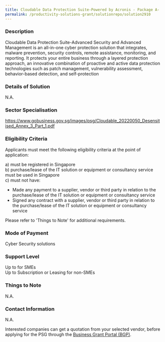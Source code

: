 ```yaml
---
title: Cloudable Data Protection Suite-Powered by Acronis - Package A- Advanced Security + Advanced Management 10 Licences
permalink: /productivity-solutions-grant/solutionrepo/solution2910
---
```


### Description

Cloudable Data Protection Suite-Advanced Security and Advanced Management is an all-in-one cyber protection solution that integrates, malware prevention, security controls, remote assistance, monitoring, and reporting.
It protects your entire business through a layered protection approach, an innovative combination of proactive and active data protection technologies such as patch management, vulnerability assessment, behavior-based detection, and self-protection

### Details of Solution

N.A.

### Sector Specialisation

https://www.gobusiness.gov.sg/images/psg/Cloudable_20220050_Desensitised_Annex_3_Part_1.pdf

### Eligibility Criteria

Applicants must meet the following eligibility criteria at the point of application:

a) must be registered in Singapore <br>
b) purchase/lease of the IT solution or equipment or consultancy service must be used in Singapore <br>
c) must not have:
- Made any payment to a supplier, vendor or third party in relation to the purchase/lease of the IT solution or equipment or consultancy service
- Signed any contract with a supplier, vendor or third party in relation to the purchase/lease of the IT solution or equipment or consultancy service

Please refer to 'Things to Note' for additional requirements.

### Mode of Payment
Cyber Security solutions

### Support Level
Up to  for SMEs <br>
Up to Subscription or Leasing for non-SMEs

### Things to Note
N.A.

### Contact Information
N.A.

Interested companies can get a quotation from your selected vendor, before applying for the PSG through the <a target='_blank' rel='noopener' href='https://www.businessgrants.gov.sg/'>Business Grant Portal (BGP)</a>.
